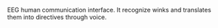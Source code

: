 EEG  human communication interface.   It recognize winks and translates them into directives through voice.

